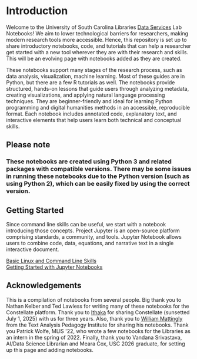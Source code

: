 # Introduction

Welcome to the University of South Carolina Libraries [Data Services](https://sc.edu/about/offices_and_divisions/university_libraries/get_research_help/data_services/index.php) Lab Notebooks! We aim to lower technological barriers for researchers, making modern research tools more accessible. Hence, this repository is set up to share introductory notebooks, code, and tutorials that can help a researcher get started with a new tool wherever they are with their research and skills. This will be an evolving page with notebooks added as they are created.

These notebooks support many stages of the research process, such as data analysis, visualization, machine learning. Most of these guides are in Python, but there are a few R tutorials as well. The notebooks provide structured, hands-on lessons that guide users through analyzing metadata, creating visualizations, and applying natural language processing techniques. They are beginner-friendly and ideal for learning Python programming and digital humanities methods in an accessible, reproducible format. Each notebook includes annotated code, explanatory text, and interactive elements that help users learn both technical and conceptual skills. 

## Please note
### These notebooks are created using Python 3 and related packages with compatible versions. There may be some issues in running these notebooks due to the Python version (such as using Python 2), which can be easily fixed by using the correct version.

## Getting Started 
Since command line skills can be useful, we start with a notebook introducing those concepts. Project Jupyter is an open-source platform comprising standards, a community, and tools. Jupyter Notebook allows users to combine code, data, equations, and narrative text in a single interactive document. 

[Basic Linux and Command Line Skills](./src/command-line-skills.ipynb)
<br>
[Getting Started with Jupyter Notebooks](./src/getting-started-with-jupyter.ipynb)


## Acknowledgements
This is a compilation of notebooks from several people. Big thank you to Nathan Kelber and Ted Lawless for writing many of these notebooks for the Constellate platform. Thank you to [Ithaka](https://www.ithaka.org/) for sharing Constellate (sunsetted July 1, 2025) with us for three years. Also, thank you to [William Mattingly](https://github.com/wjbmattingly) from the Text Analysis Pedagogy Institute for sharing his notebooks. Thank you Patrick Wolfe, MLIS '22, who wrote a few notebooks for the Libraries as an intern in the spring of 2022. Finally, thank you to Vandana Srivastava, AI/Data Science Librarian and Meara Cox, USC 2026 graduate, for setting up this page and adding notebooks. 

